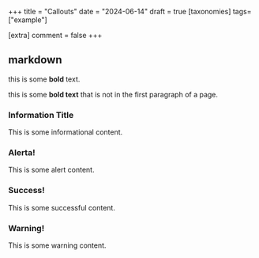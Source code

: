 +++
title = "Callouts"
date = "2024-06-14"
draft = true
[taxonomies]
tags=["example"]

[extra]
comment = false
+++

## markdown

this is some **bold** text.

this is some **bold text** that is not in the first paragraph of a page. 


<div class="callout info">
  <h3 class="callout-title">Information Title</h3>
  <div class="callout-content">
    This is some informational content.
  </div>
</div>


<div class="callout alert">
  <h3 class="callout-title">Alerta!</h3>
  <div class="callout-content">
    This is some alert content.
  </div>
</div>

<div class="callout success">
  <h3 class="callout-title">Success!</h3>
  <div class="callout-content">
    This is some successful content.
  </div>
</div>

<div class="callout warning">
  <h3 class="callout-title">Warning!</h3>
  <div class="callout-content">
    This is some warning content.
  </div>
</div>